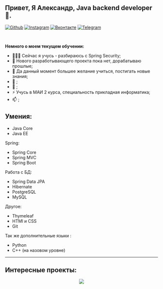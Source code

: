 ## Привет, Я Александр, Java backend developer 🚀.


[![Github](https://img.shields.io/badge/-Github-000?style=flat&logo=Github&logoColor=white)](https://github.com/bityta)
[![Instagram](https://img.shields.io/badge/-Instagram-c13584?style=flat&labelColor=c13584&logo=instagram&logoColor=white)](https://www.instagram.com/bityta/)
[![Вконтакте](https://img.shields.io/badge/-Outlook-0078D4?style=flat&logo=Microsoft-Outlook&logoColor=white)](https://vk.com/bityta)
[![Telegram](https://img.shields.io/badge/-telegram-red?color=white&logo=telegram&logoColor=black)](https://vk.com/bityta)

&nbsp;

**Немного о моем текущем обучении:**


- 👨🏽‍💻 Сейчас я учусь - разбираюсь с Spring Security;
- 🌱 Нового разработывающего проекта пока нет, дорабатываю прошлые; 
- 👯 Да данный момент большее желание учиться, постигать новые знания;
- 🤔 ;
- 💬 ;
- ⚡️ Учусь в МАИ 2 курса, специальность прикладная информатика;
- 📫 ;




## Умения:

- Java Core
- Java EE
  
 Spring:
  
- Spring Core
- Spring MVC
- Spring Boot
   
Работа с БД:
  
- Spring Data JPA
- Hibernate
- PostgreSQL
- MySQL

Другое:
  
- Thymeleaf
- HTMl и CSS
- Git

Так же дополнительные языки :

- Python
- C++ (на назовом уровне)
  


---
## Интересные проекты:
<p align="center">
  <a href="https://github.com/Bityta/library">
    <img align="center" src="https://github-readme-stats.vercel.app/api/pin/?username=bityta&repo=library" />
  </a>
 
</p>

